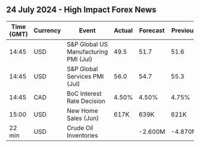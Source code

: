 ## 24 July 2024 - High Impact Forex News

| Time (GMT) | Currency | Event | Actual | Forecast | Previous |
|------|----------|-------|--------|----------|----------|
| 14:45 | USD | S&P Global US Manufacturing PMI (Jul) | 49.5 | 51.7 | 51.6 |
| 14:45 | USD | S&P Global Services PMI (Jul) | 56.0 | 54.7 | 55.3 |
| 14:45 | CAD | BoC Interest Rate Decision | 4.50% | 4.50% | 4.75% |
| 15:00 | USD | New Home Sales (Jun) | 617K | 639K | 621K |
| 22 min | USD | Crude Oil Inventories |  | -2.600M | -4.870M |

